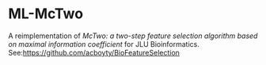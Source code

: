 # ML-McTwo
A reimplementation of *McTwo: a two-step feature selection algorithm based on maximal information coefficient* for JLU Bioinformatics.
See:https://github.com/acboyty/BioFeatureSelection
